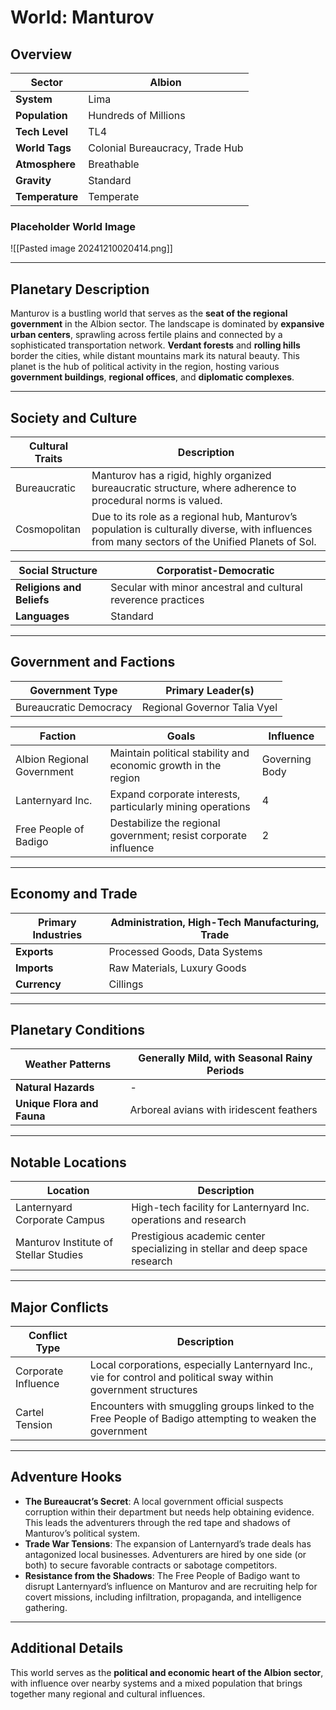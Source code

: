 # World: Manturov

## Overview 

| **Sector**      | Albion                          |
| --------------- | ------------------------------- |
| **System**      | Lima                            |
| **Population**  | Hundreds of Millions            |
| **Tech Level**  | TL4                             |
| **World Tags**  | Colonial Bureaucracy, Trade Hub |
| **Atmosphere**  | Breathable                      |
| **Gravity**     | Standard                        |
| **Temperature** | Temperate                       |

### Placeholder World Image

![[Pasted image 20241210020414.png]]


---

## Planetary Description 

Manturov is a bustling world that serves as the **seat of the regional government** in the Albion sector. The landscape is dominated by **expansive urban centers**, sprawling across fertile plains and connected by a sophisticated transportation network. **Verdant forests** and **rolling hills** border the cities, while distant mountains mark its natural beauty. This planet is the hub of political activity in the region, hosting various **government buildings**, **regional offices**, and **diplomatic complexes**.

---

## Society and Culture 

| **Cultural Traits** | **Description**                                                                                                                                  |
| ------------------- | ------------------------------------------------------------------------------------------------------------------------------------------------ |
| Bureaucratic        | Manturov has a rigid, highly organized bureaucratic structure, where adherence to procedural norms is valued.                                    |
| Cosmopolitan        | Due to its role as a regional hub, Manturov’s population is culturally diverse, with influences from many sectors of the Unified Planets of Sol. |

| **Social Structure**      | Corporatist-Democratic                                        |
| ------------------------- | ------------------------------------------------------------- |
| **Religions and Beliefs** | Secular with minor ancestral and cultural reverence practices |
| **Languages**             | Standard                                                      |

---

## Government and Factions 


| **Government Type**    | **Primary Leader(s)**        |
| ---------------------- | ---------------------------- |
| Bureaucratic Democracy | Regional Governor Talia Vyel |

| **Faction**                | **Goals**                                                       | **Influence**  |
| -------------------------- | --------------------------------------------------------------- | -------------- |
| Albion Regional Government | Maintain political stability and economic growth in the region  | Governing Body |
| Lanternyard Inc.           | Expand corporate interests, particularly mining operations      | 4              |
| Free People of Badigo      | Destabilize the regional government; resist corporate influence | 2              |

---

## Economy and Trade 

| **Primary Industries** | Administration, High-Tech Manufacturing, Trade |
| ---------------------- | ---------------------------------------------- |
| **Exports**            | Processed Goods, Data Systems                  |
| **Imports**            | Raw Materials, Luxury Goods                    |
| **Currency**           | Cillings                                       |

---

## Planetary Conditions 

| **Weather Patterns**       | Generally Mild, with Seasonal Rainy Periods |
| -------------------------- | ------------------------------------------- |
| **Natural Hazards**        | -                                           |
| **Unique Flora and Fauna** | Arboreal avians with iridescent feathers    |

---

## Notable Locations 

| **Location**                          | **Description**                                                             |
| ------------------------------------- | --------------------------------------------------------------------------- |
| Lanternyard Corporate Campus          | High-tech facility for Lanternyard Inc. operations and research             |
| Manturov Institute of Stellar Studies | Prestigious academic center specializing in stellar and deep space research |

---

## Major Conflicts 

| **Conflict Type**   | **Description**                                                                                                  |
| ------------------- | ---------------------------------------------------------------------------------------------------------------- |
| Corporate Influence | Local corporations, especially Lanternyard Inc., vie for control and political sway within government structures |
| Cartel Tension      | Encounters with smuggling groups linked to the Free People of Badigo attempting to weaken the government         |

---

## Adventure Hooks 

- **The Bureaucrat’s Secret**: A local government official suspects corruption within their department but needs help obtaining evidence. This leads the adventurers through the red tape and shadows of Manturov’s political system.
- **Trade War Tensions**: The expansion of Lanternyard’s trade deals has antagonized local businesses. Adventurers are hired by one side (or both) to secure favorable contracts or sabotage competitors.
- **Resistance from the Shadows**: The Free People of Badigo want to disrupt Lanternyard’s influence on Manturov and are recruiting help for covert missions, including infiltration, propaganda, and intelligence gathering.
---

## Additional Details 

This world serves as the **political and economic heart of the Albion sector**, with influence over nearby systems and a mixed population that brings together many regional and cultural influences.
